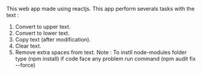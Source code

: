 This web app made using reactjs.
This app perform severals tasks with the text :
1) Convert to upper text.
2) Convert to lower text.
3) Copy text (after modification).
4) Clear text.
5) Remove extra spaces from text.
Note : To instll node-modules folder type (npm install)
if code face any problem run command (npm audit fix --force)
